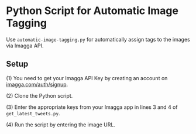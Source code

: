 # Python Script for Automatic Image Tagging
Use `automatic-image-tagging.py` for automatically assign tags to the images via Imagga API.

## Setup
(1) You need to get your Imagga API Key by creating an account on [imagga.com/auth/signup](https://imagga.com/auth/signup).

(2) Clone the Python script.

(3) Enter the appropriate keys from your Imagga app in lines 3 and 4 of `get_latest_tweets.py`.

(4) Run the script by entering the image URL.
